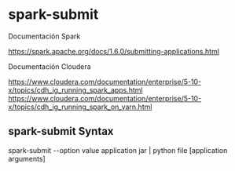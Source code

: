 # spark-submit <br >

Documentación Spark <br >

https://spark.apache.org/docs/1.6.0/submitting-applications.html <br >

Documentación Cloudera <br >

https://www.cloudera.com/documentation/enterprise/5-10-x/topics/cdh_ig_running_spark_apps.html <br >
https://www.cloudera.com/documentation/enterprise/5-10-x/topics/cdh_ig_running_spark_on_yarn.html

## spark-submit Syntax

spark-submit --option value application jar | python file [application arguments]

